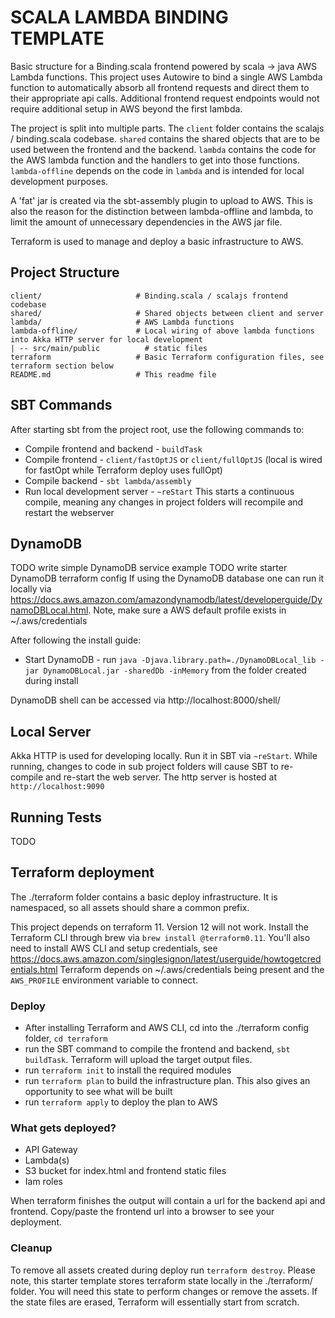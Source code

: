 # SCALA LAMBDA BINDING TEMPLATE
Basic structure for a Binding.scala frontend powered by scala -> java AWS Lambda functions.
This project uses Autowire to bind a single AWS Lambda function to automatically absorb all frontend requests and direct
them to their appropriate api calls. Additional frontend request endpoints would not require additional setup in AWS beyond the first lambda.

The project is split into multiple parts. The `client` folder contains the scalajs / binding.scala codebase. 
`shared` contains the shared objects that are to be used between the frontend and the backend. `lambda` contains the code for the 
AWS lambda function and the handlers to get into those functions. `lambda-offline` depends on the code in `lambda` and is intended for
local development purposes.

A 'fat' jar is created via the sbt-assembly plugin to upload to AWS. This is also the reason for the distinction between lambda-offline and lambda,
to limit the amount of unnecessary dependencies in the AWS jar file.

Terraform is used to manage and deploy a basic infrastructure to AWS.

## Project Structure
    client/                     # Binding.scala / scalajs frontend codebase
    shared/                     # Shared objects between client and server
    lambda/                     # AWS Lambda functions
    lambda-offline/             # Local wiring of above lambda functions into Akka HTTP server for local development
    | -- src/main/public          # static files
    terraform                   # Basic Terraform configuration files, see terraform section below
    README.md                   # This readme file 

## SBT Commands
After starting sbt from the project root, use the following commands to:
- Compile frontend and backend  - `buildTask`
- Compile frontend              - `client/fastOptJS` or `client/fullOptJS` 
                                  (local is wired for fastOpt while Terraform deploy uses fullOpt)
- Compile backend               - `sbt lambda/assembly`
- Run local development server  - `~reStart` 
                                  This starts a continuous compile, meaning any changes in project folders will recompile and restart the webserver

## DynamoDB
TODO write simple DynamoDB service example
TODO write starter DynamoDB terraform config
If using the DynamoDB database one can run it locally via https://docs.aws.amazon.com/amazondynamodb/latest/developerguide/DynamoDBLocal.html.
Note, make sure a AWS default profile exists in ~/.aws/credentials

After following the install guide:
- Start DynamoDB - run `java -Djava.library.path=./DynamoDBLocal_lib -jar DynamoDBLocal.jar -sharedDb -inMemory` from the folder created during install

DynamoDB shell can be accessed via http://localhost:8000/shell/

## Local Server
Akka HTTP is used for developing locally. Run it in SBT via `~reStart`. While running, changes to code in sub project folders will cause 
SBT to re-compile and re-start the web server. The http server is hosted at `http://localhost:9090`

## Running Tests
TODO

## Terraform deployment
The ./terraform folder contains a basic deploy infrastructure. It is namespaced, so all assets should share a common prefix. 

This project depends on terraform 11. Version 12 will not work. Install the Terraform CLI through brew via `brew install @terraform0.11`. 
You'll also need to install AWS CLI and setup credentials, see https://docs.aws.amazon.com/singlesignon/latest/userguide/howtogetcredentials.html
Terraform depends on ~/.aws/credentials being present and the `AWS_PROFILE` environment variable to connect. 

### Deploy
- After installing Terraform and AWS CLI, cd into the ./terraform config folder, `cd terraform`
- run the SBT command to compile the frontend and backend, `sbt buildTask`. Terraform will upload the target output files.
- run `terraform init` to install the required modules
- run `terraform plan` to build the infrastructure plan. This also gives an opportunity to see what will be built
- run `terraform apply` to deploy the plan to AWS

### What gets deployed?
- API Gateway
- Lambda(s)
- S3 bucket for index.html and frontend static files
- Iam roles

When terraform finishes the output will contain a url for the backend api and frontend. Copy/paste the frontend url into a browser to see your deployment.

### Cleanup
To remove all assets created during deploy run `terraform destroy`. Please note, this starter template stores terraform state locally in the ./terraform/ folder.
You will need this state to perform changes or remove the assets. If the state files are erased, Terraform will essentially start from scratch. 

